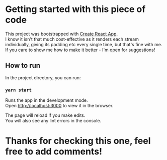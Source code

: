 # Getting started with this piece of code

This project was bootstrapped with [Create React App](https://github.com/facebook/create-react-app). 
<br>
I know it isn't that much cost-effective as it renders each stream individually, giving its padding etc every single time, but that's fine with me.
<br>
If you care to show me how to make it better - I'm open for suggestions!


## How to run

In the project directory, you can run:

### `yarn start`

Runs the app in the development mode.\
Open [http://localhost:3000](http://localhost:3000) to view it in the browser.

The page will reload if you make edits.\
You will also see any lint errors in the console.


# Thanks for checking this one, feel free to add comments!
